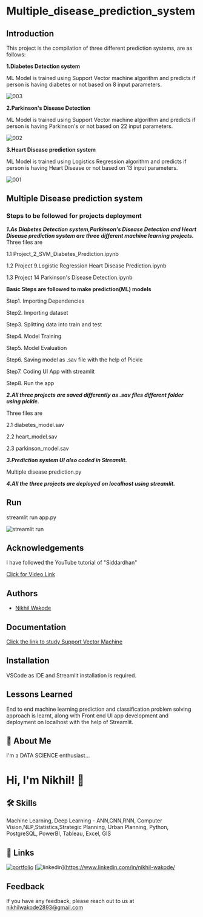 # Multiple_disease_prediction_system
## Introduction
This project is the compilation of three different prediction systems, are as follows:

**1.Diabetes Detection system**

ML Model is trained using Support Vector machine algorithm and predicts if person is having diabetes or not based on 8 input parameters.

![003](https://user-images.githubusercontent.com/114944969/229349478-cc931230-bdef-4482-b4e4-af775d92087f.jpeg)

**2.Parkinson's Disease Detection**

ML Model is trained using Support Vector machine algorithm and predicts if person is having Parkinson's or not based on 22 input parameters.

![002](https://user-images.githubusercontent.com/114944969/229349487-0e4554ae-9c0d-4321-9c64-c968395ab97e.jpeg)

**3.Heart Disease prediction system**

ML Model is trained using Logistics Regression algorithm and predicts if person is having Heart Disease or not based on 13 input parameters.

![001](https://user-images.githubusercontent.com/114944969/229349494-e8c40721-4276-4d66-86f3-072856164da5.jpeg)

## Multiple Disease prediction system
### Steps to be followed for projects deployment

***1.As Diabetes Detection system,Parkinson's Disease Detection and Heart Disease prediction system are three different machine learning projects.***
Three files are 

1.1 Project_2_SVM_Diabetes_Prediction.ipynb

1.2 Project 9.Logistic Regression Heart Disease Prediction.ipynb

1.3 Project 14 Parkinson's Disease Detection.ipynb

**Basic Steps are followed to make prediction(ML) models**

Step1. Importing Dependencies

Step2. Importing dataset

Step3. Splitting data into train and test

Step4. Model Training

Step5. Model Evaluation

Step6. Saving model as .sav file with the help of Pickle

Step7. Coding UI App with streamlit

Step8. Run the app


***2.All three projects are saved differently as .sav files different folder using pickle.***

Three files are 

2.1 diabetes_model.sav

2.2 heart_model.sav

2.3 parkinson_model.sav

***3.Prediction system UI also coded in Streamlit.***

Multiple disease prediction.py

***4.All the three projects are deployed on localhost using streamlit.***

## Run

streamlit run app.py

![streamlit run](https://user-images.githubusercontent.com/114944969/229350399-b37368cd-9814-4a08-a238-061ecb69476d.jpg)


## Acknowledgements

I have followed the YouTube tutorial of "Siddardhan"

[Click for Video Link](https://www.youtube.com/watch?v=8Q_QQVQ1HZA)

## Authors

- [Nikhil Wakode](https://github.com/Nikhil2893)

## Documentation

[Click the link to study Support Vector Machine](https://www.analyticsvidhya.com/blog/2017/09/understaing-support-vector-machine-example-code/)


## Installation
VSCode as IDE and Streamlit installation is required.
    
## Lessons Learned

End to end machine learning prediction and classification problem solving approach is learnt, along with Front end UI app development and deployment on localhost with the help of Streamlit.

## 🚀 About Me
I'm a DATA SCIENCE enthusiast...

# Hi, I'm Nikhil! 👋

## 🛠 Skills
Machine Learning, Deep Learning - ANN,CNN,RNN, Computer Vision,NLP,Statistics,Strategic Planning, Urban Planning, Python, PostgreSQL, PowerBI, Tableau, Excel, GIS

## 🔗 Links
[![portfolio](https://img.shields.io/badge/my_portfolio-000?style=for-the-badge&logo=ko-fi&logoColor=white)](https://nikhil2893.github.io/Portfoilio_Nikhil/)
[![linkedin](https://img.shields.io/badge/linkedin-0A66C2?style=for-the-badge&logo=linkedin&logoColor=white)](https://www.linkedin.com/in/nikhil-wakode/

## Feedback

If you have any feedback, please reach out to us at 
nikhilwakode2893@gmail.com
